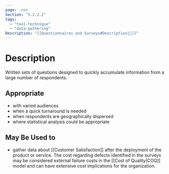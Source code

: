 ```yaml
---
page: .nan
Section: "5.2.2.2"
tags:
  - "tool-technique"
  - "data-gathering"
Description: "[[Questionnaires and Surveys#Description|📝]]"
---
```

# Description
Written sets of questions designed to quickly accumulate information from a large number of respondents.
## Appropriate
- with varied audiences
- when a quick turnaround is needed
- when respondents are geographically dispersed
- where statistical analysis could be appropriate
## May Be Used to
- gather data about [[Customer Satisfaction]] after the deployment of the product or service. The cost regarding defects identified in the surveys may be considered external failure costs in the [[Cost of Quality|COQ]] model and can have extensive cost implications for the organization.